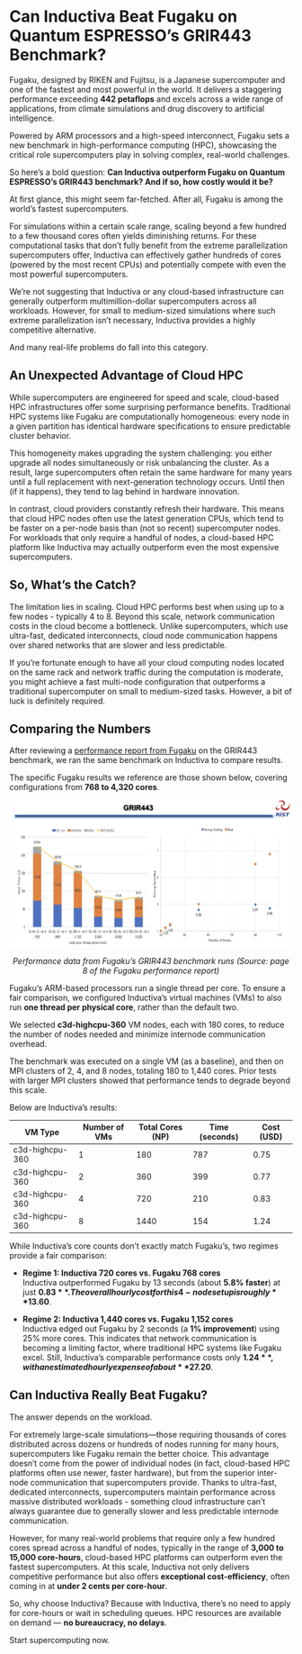 # Can Inductiva Beat Fugaku on Quantum ESPRESSO’s GRIR443 Benchmark?
Fugaku, designed by RIKEN and Fujitsu, is a Japanese supercomputer and one of the fastest and most powerful in the world. 
It delivers a staggering performance exceeding **442 petaflops** and excels across a wide range of applications, from climate simulations and drug discovery to artificial intelligence. 

Powered by ARM processors and a high-speed interconnect, Fugaku sets a new benchmark in high-performance computing (HPC), showcasing the critical role supercomputers play in solving complex, real-world challenges.

So here’s a bold question: **Can Inductiva outperform Fugaku on Quantum ESPRESSO’s GRIR443 benchmark? And if so, how costly would it be?**

At first glance, this might seem far-fetched. After all, Fugaku is among the world’s fastest supercomputers. 

For simulations within a certain scale range, scaling beyond a few hundred to a few thousand cores often yields diminishing returns. For these computational tasks that don’t fully benefit from the extreme parallelization supercomputers offer, Inductiva can effectively gather hundreds of cores (powered by the most recent CPUs) and potentially compete with even the most powerful supercomputers.

We’re not suggesting that Inductiva or any cloud-based infrastructure can generally outperform multimillion-dollar supercomputers across all workloads. However, for small to medium-sized simulations where such extreme parallelization isn’t necessary, Inductiva provides a highly competitive alternative.

And many real-life problems do fall into this category.

## An Unexpected Advantage of Cloud HPC
While supercomputers are engineered for speed and scale, cloud-based HPC infrastructures offer some surprising performance benefits. Traditional HPC systems like Fugaku are computationally homogeneous: every node in a given partition has identical hardware specifications to ensure predictable cluster behavior.

This homogeneity makes upgrading the system challenging: you either upgrade all nodes simultaneously or risk unbalancing the cluster. As a result, large supercomputers often retain the same hardware for many years until a full replacement with next-generation technology occurs. Until then (if it happens), they tend to lag behind in hardware innovation.

In contrast, cloud providers constantly refresh their hardware. This means that cloud HPC nodes often use the latest generation CPUs, which tend to be faster on a per-node basis than (not so recent) supercomputer nodes. For workloads that only require a handful of nodes, a cloud-based HPC platform like Inductiva may actually outperform even the most expensive supercomputers.

## So, What’s the Catch?
The limitation lies in scaling. Cloud HPC performs best when using up to a few nodes - typically 4 to 8. Beyond this scale, network communication costs in the cloud become a bottleneck. Unlike supercomputers, which use ultra-fast, dedicated interconnects, cloud node communication happens over shared networks that are slower and less predictable.

If you’re fortunate enough to have all your cloud computing nodes located on the same rack and network traffic during the computation is moderate, you might achieve a fast multi-node configuration that outperforms a traditional supercomputer on small to medium-sized tasks. However, a bit of luck is definitely required.

## Comparing the Numbers
After reviewing a [performance report from Fugaku](https://www.hpci-office.jp/documents/appli_software/Fugaku_QE_performance.pdf) on the GRIR443 benchmark, we ran the same benchmark on Inductiva to compare results.

The specific Fugaku results we reference are those shown below, covering configurations from **768 to 4,320 cores**.

<img src="_static/fugaku-grir443-results.png" alt="Fugaku GRIR443 Results"/>
<p align="center"><em>Performance data from Fugaku’s GRIR443 benchmark runs (Source: page 8 of the Fugaku performance report)</em></p>

Fugaku’s ARM-based processors run a single thread per core. To ensure a fair comparison, we configured Inductiva’s virtual machines (VMs) to also run **one thread per physical core**, rather than the default two.

We selected **c3d-highcpu-360** VM nodes, each with 180 cores, to reduce the number of nodes needed and minimize internode communication overhead.

The benchmark was executed on a single VM (as a baseline), and then on MPI clusters of 2, 4, and 8 nodes, totaling 180 to 1,440 cores. Prior tests with larger MPI clusters showed that performance tends to degrade beyond this scale.

Below are Inductiva’s results:

| VM Type         | Number of VMs | Total Cores (NP) | Time (seconds) | Cost (USD) |
|-----------------|---------------|------------------|----------------|------------|
| c3d-highcpu-360 | 1             | 180              | 787            | 0.75       |
| c3d-highcpu-360 | 2             | 360              | 399            | 0.77       |
| c3d-highcpu-360 | 4             | 720              | 210            | 0.83       |
| c3d-highcpu-360 | 8             | 1440             | 154            | 1.24       |

While Inductiva’s core counts don’t exactly match Fugaku’s, two regimes provide a fair comparison:

- **Regime 1: Inductiva 720 cores vs. Fugaku 768 cores**  
  Inductiva outperformed Fugaku by 13 seconds (about **5.8% faster**) at just **$0.83**. The overall hourly cost for this 4-node setup is roughly **$13.60**.

- **Regime 2: Inductiva 1,440 cores vs. Fugaku 1,152 cores**  
  Inductiva edged out Fugaku by 2 seconds (a **1% improvement**) using 25% more cores. This indicates that network communication is becoming a limiting factor, where traditional HPC systems like Fugaku excel. Still, Inductiva’s comparable performance costs only **$1.24**, with an estimated hourly expense of about **$27.20**.


## Can Inductiva Really Beat Fugaku?
The answer depends on the workload.

For extremely large-scale simulations—those requiring thousands of cores distributed across dozens or hundreds of nodes 
running for many hours, supercomputers like Fugaku remain the better choice. This advantage doesn’t come from the power 
of individual nodes (in fact, cloud-based HPC platforms often use newer, faster hardware), but from the superior 
inter-node communication that supercomputers provide. Thanks to ultra-fast, dedicated interconnects, supercomputers 
maintain performance across massive distributed workloads - something cloud infrastructure can’t always guarantee due 
to generally slower and less predictable internode communication.

However, for many real-world problems that require only a few hundred cores spread across a handful of nodes, typically in 
the range of **3,000 to 15,000 core-hours**, cloud-based HPC platforms can outperform even the fastest supercomputers. At 
this scale, Inductiva not only delivers competitive performance but also offers **exceptional cost-efficiency**, often coming 
in at **under 2 cents per core-hour**.

So, why choose Inductiva? Because with Inductiva, there’s no need to apply for core-hours or wait in scheduling queues. HPC resources are available on demand — **no bureaucracy, no delays**.

Start supercomputing now.



